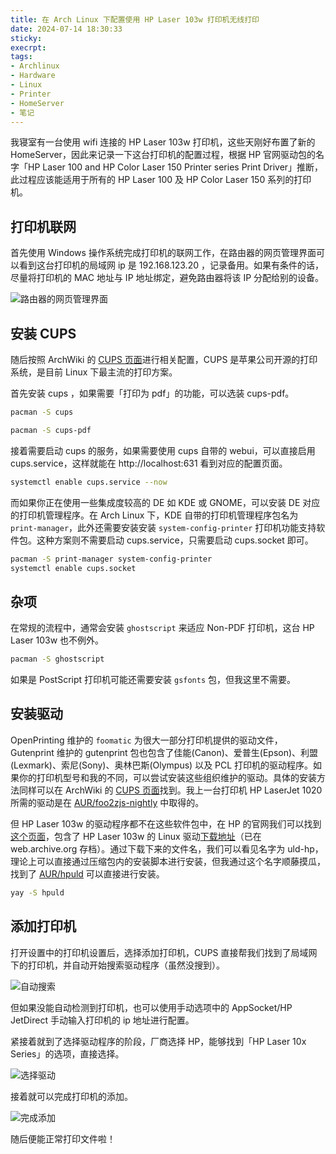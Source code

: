 ```yaml
---
title: 在 Arch Linux 下配置使用 HP Laser 103w 打印机无线打印
date: 2024-07-14 18:30:33
sticky:
execrpt:
tags:
- Archlinux
- Hardware
- Linux
- Printer
- HomeServer
- 笔记
---
```


我寝室有一台使用 wifi 连接的 HP Laser 103w 打印机，这些天刚好布置了新的 HomeServer，因此来记录一下这台打印机的配置过程，根据 HP 官网驱动包的名字「HP Laser 100 and HP Color Laser 150 Printer series Print Driver」推断，此过程应该能适用于所有的 HP Laser 100 及 HP Color Laser 150 系列的打印机。

## 打印机联网

首先使用 Windows 操作系统完成打印机的联网工作，在路由器的网页管理界面可以看到这台打印机的局域网 ip 是 192.168.123.20 ，记录备用。如果有条件的话，尽量将打印机的 MAC 地址与 IP 地址绑定，避免路由器将该 IP 分配给别的设备。

![路由器的网页管理界面](https://bu.dusays.com/2024/07/14/6693aa41c079b.png)

## 安装 CUPS

随后按照 ArchWiki 的 [CUPS 页面](https://wiki.archlinux.org/title/CUPS)进行相关配置，CUPS 是苹果公司开源的打印系统，是目前 Linux 下最主流的打印方案。

首先安装 cups ，如果需要「打印为 pdf」的功能，可以选装 cups-pdf。

```bash
pacman -S cups
```

```bash
pacman -S cups-pdf
```

接着需要启动 cups 的服务，如果需要使用 cups 自带的 webui，可以直接启用 cups.service，这样就能在 http://localhost:631 看到对应的配置页面。

```bash
systemctl enable cups.service --now
```

而如果你正在使用一些集成度较高的 DE 如 KDE 或 GNOME，可以安装 DE 对应的打印机管理程序。在 Arch Linux 下，KDE 自带的打印机管理程序包名为 `print-manager`，此外还需要安装安装 `system-config-printer` 打印机功能支持软件包。这种方案则不需要启动 cups.service，只需要启动 cups.socket 即可。

```bash
pacman -S print-manager system-config-printer
systemctl enable cups.socket
```

## 杂项

在常规的流程中，通常会安装 `ghostscript` 来适应 Non-PDF 打印机，这台 HP Laser 103w 也不例外。

```bash
pacman -S ghostscript
```

如果是 PostScript 打印机可能还需要安装 `gsfonts` 包，但我这里不需要。

## 安装驱动

OpenPrinting 维护的 `foomatic` 为很大一部分打印机提供的驱动文件，Gutenprint 维护的 gutenprint 包也包含了佳能(Canon)、爱普生(Epson)、利盟(Lexmark)、索尼(Sony)、奥林巴斯(Olympus) 以及 PCL 打印机的驱动程序。如果你的打印机型号和我的不同，可以尝试安装这些组织维护的驱动。具体的安装方法同样可以在 ArchWiki 的 [CUPS 页面](https://wiki.archlinux.org/title/CUPS)找到。我上一台打印机 HP LaserJet 1020 所需的驱动是在 [AUR/foo2zjs-nightly](https://aur.archlinux.org/packages/foo2zjs-nightly) 中取得的。

但 HP Laser 103w 的驱动程序都不在这些软件包中，在 HP 的官网我们可以找到[这个页面](https://support.hp.com/cn-zh/drivers/hp-laser-100-printer-series/model/2100769190)，包含了 HP Laser 103w 的 Linux 驱动[下载地址](https://ftp.hp.com/pub/softlib/software13/printers/CLP150/uld-hp_V1.00.39.12_00.15.tar.gz)（已在 web.archive.org 存档）。通过下载下来的文件名，我们可以看见名字为 uld-hp，理论上可以直接通过压缩包内的安装脚本进行安装，但我通过这个名字顺藤摸瓜，找到了 [AUR/hpuld](https://aur.archlinux.org/packages/hpuld) 可以直接进行安装。

```bash
yay -S hpuld
```

## 添加打印机

打开设置中的打印机设置后，选择添加打印机，CUPS 直接帮我们找到了局域网下的打印机，并自动开始搜索驱动程序（虽然没搜到）。

![自动搜索](https://bu.dusays.com/2024/07/14/6693b6e81f9c4.png)

但如果没能自动检测到打印机，也可以使用手动选项中的 AppSocket/HP JetDirect 手动输入打印机的 ip 地址进行配置。

紧接着就到了选择驱动程序的阶段，厂商选择 HP，能够找到「HP Laser 10x Series」的选项，直接选择。

![选择驱动](https://bu.dusays.com/2024/07/14/6693b76b9c1ca.png)

接着就可以完成打印机的添加。

![完成添加](https://bu.dusays.com/2024/07/14/6693b7ba82d99.png)

随后便能正常打印文件啦！
